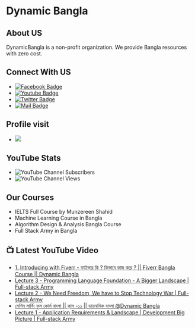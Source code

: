 # Dynamic Bangla 
## About US
DynamicBangla is a non-profit organization. We provide Bangla resources with zero cost. 
## Connect With US
- [![Facebook Badge](https://img.shields.io/badge/Facebook-1877F2?style=for-the-badge&logo=facebook&logoColor=white)](https://www.facebook.com/DynamicLearnerBangla)
- [![Youtube Badge](https://img.shields.io/badge/YouTube-FF0000?style=for-the-badge&logo=youtube&logoColor=white)](https://www.youtube.com/channel/UCoPrqgPJKtJMP0PZCDFjDqA)
- [![Twitter Badge](https://img.shields.io/badge/Twitter-1DA1F2?style=for-the-badge&logo=twitter&logoColor=white)](https://twitter.com/DynamicBangla) 
- [![Mail Badge](https://img.shields.io/badge/Gmail-D14836?style=for-the-badge&logo=gmail&logoColor=white)](mailto:DynamicBangla@yahoo.com)


## Profile visit
- ![](https://komarev.com/ghpvc/?username=DynamicBangla&label=PROFILE+VIEWS)
## YouTube Stats
- ![YouTube Channel Subscribers](https://img.shields.io/youtube/channel/subscribers/UCoPrqgPJKtJMP0PZCDFjDqA?style=social)
- ![YouTube Channel Views](https://img.shields.io/youtube/channel/views/UCoPrqgPJKtJMP0PZCDFjDqA?style=social)
## Our Courses
- IELTS Full Course by Munzereen Shahid
- Machine Learning Course in Bangla
- Algorithm Design & Analysis Bangla Course
- Full Stack Army in Bangla



## 📺 Latest YouTube Video
<!-- BLOG-POST-LIST:START -->
- [1. Introducing with Fiverr - ফাইভার কি ? কিভাবে কাজ করে ? || Fiverr Bangla Course || Dynamic Bangla](https://www.youtube.com/watch?v=awy05FOLXHs)
- [Lecture 3 - Programming Language Foundation - A Bigger Landscape | Full-stack Army](https://www.youtube.com/watch?v=2S-7XDGqoas)
- [Lecture 2 - We Need Freedom, We have to Stop Technology War | Full-stack Army](https://www.youtube.com/watch?v=VUclfm3YhvY)
- [মেশিন লার্নিং ফুল কোর্স বাংলা || ক্লাস -১১ || ডায়নামিক বাংলা  @Dynamic Bangla](https://www.youtube.com/watch?v=Kop4g8xf8DA)
- [Lecture 1 - Application Requirements &amp; Landscape | Development Big Picture | Full-stack Army](https://www.youtube.com/watch?v=TBG76ej6MSQ)
<!-- BLOG-POST-LIST:END -->
